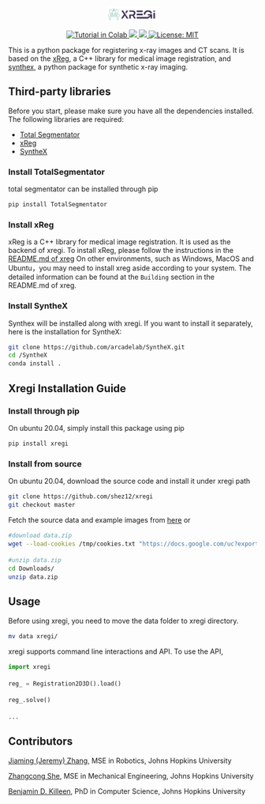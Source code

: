<p align="center"><img src="doc/figs/xregi logo.png" alt="xregi logo" style="zoom:10%;"></p>

<div align='center'>
<a href="https://colab.research.google.com/github/shez12/xregi/blob/dev-syn/xregi.ipynb">
<img src="https://colab.research.google.com/assets/colab-badge.svg" alt="Tutorial in Colab" />
</a>
<a href="https://www.python.org/"><img src='https://img.shields.io/badge/Made%20with-Python-1f425f.svg'>
</a>
<a href="https://pypi.org/project/xregi/"><img src='https://badge.fury.io/py/xregi.svg'>
</a>
<a href="https://opensource.org/licenses/MIT">
<img src="https://img.shields.io/badge/License-MIT-yellow.svg" alt="License: MIT">
</a>
</div>


This is a python package for registering x-ray images and CT scans. It is based on the [xReg](https://github.com/rg2/xreg), a C++ library for medical image registration, and [synthex](https://github.com/arcadelab/SyntheX), a python package for synthetic x-ray imaging.

## Third-party libraries
Before you start, please make sure you have all the dependencies installed. The following libraries are required:
- [Total Segmentator](https://github.com/wasserth/TotalSegmentator)
- [xReg](https://github.com/rg2/xreg)
- [SyntheX](https://github.com/arcadelab/SyntheX)

### Install TotalSegmentator
total segmentator can be installed through pip
```bash
pip install TotalSegmentator
```

### Install xReg
xReg is a C++ library for medical image registration. It is used as the backend of xregi. To install xReg, please follow the instructions in the [README.md of xreg](https://github.com/rg2/xreg/blob/master/README.md)
On other environments, such as Windows, MacOS and Ubuntu，you may need to install xreg aside according to your system. The detailed information can be found at the `Building` section in the README.md of xreg.

### Install SyntheX
Synthex will be installed along with xregi. If you want to install it separately, here is the installation for SyntheX:
```bash
git clone https://github.com/arcadelab/SyntheX.git
cd /SyntheX
conda install .
```

## Xregi Installation Guide
### Install through pip
On ubuntu 20.04, simply install this package using pip
```bash
pip install xregi
```


### Install from source
On ubuntu 20.04, download the source code and install it under xregi path
```bash
git clone https://github.com/shez12/xregi
git checkout master

```
Fetch the source data and example images from [here](https://drive.google.com/drive/folders/1XzQgWfMVtkCq-Nnk2l_lE3UWeG2kEnyc?usp=share_link) or 
```bash
#download data.zip
wget --load-cookies /tmp/cookies.txt "https://docs.google.com/uc?export=download&confirm=$(wget --quiet --save-cookies /tmp/cookies.txt --keep-session-cookies --no-check-certificate 'https://docs.google.com/uc?export=download&id=1wjrxNE6B0pX3IooGxwC_cjf4n8MhxU1p' -O- | sed -rn 's/.*confirm=([0-9A-Za-z_]+).*/\1\n/p')&id=1wjrxNE6B0pX3IooGxwC_cjf4n8MhxU1p" -O data.zip && rm -rf /tmp/cookies.txt

#unzip data.zip
cd Downloads/
unzip data.zip
```


## Usage
Before using xregi, you need to move the data folder to xregi directory.
```bash
mv data xregi/
```

xregi supports command line interactions and API. To use the API, 
```python
import xregi

reg_ = Registration2D3D().load()

reg_.solve()

...
```



## Contributors
[Jiaming (Jeremy) Zhang](https://jeremyzz830.github.io/), MSE in Robotics, Johns Hopkins University

[Zhangcong She](https://github.com/shez12), MSE in Mechanical Engineering, Johns Hopkins University

[Benjamin D. Killeen](https://benjamindkilleen.com/), PhD in Computer Science, Johns Hopkins University
